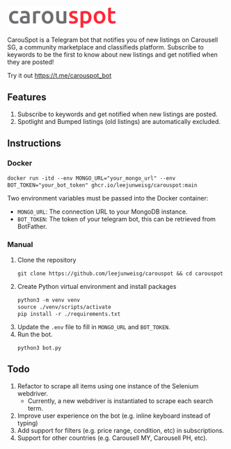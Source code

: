 <img src="./assets/logo-transparent.png" width="50%" height="50%" title="Logo" alt="Logo">

CarouSpot is a Telegram bot that notifies you of new listings on Carousell SG, a community marketplace and classifieds platform.
Subscribe to keywords to be the first to know about new listings and get notified when they are posted!

Try it out https://t.me/carouspot_bot

## Features
1. Subscribe to keywords and get notified when new listings are posted.
2. Spotlight and Bumped listings (old listings) are automatically excluded.

## Instructions
### Docker

```shell
docker run -itd --env MONGO_URL="your_mongo_url" --env BOT_TOKEN="your_bot_token" ghcr.io/leejunweisg/carouspot:main
```
Two environment variables must be passed into the Docker container:
- `MONGO_URL`: The connection URL to your MongoDB instance.
- `BOT_TOKEN`: The token of your telegram bot, this can be retrieved from BotFather.

### Manual
1. Clone the repository
    ```shell
    git clone https://github.com/leejunweisg/carouspot && cd carouspot
    ```
2. Create Python virtual environment and install packages
    ```shell
    python3 -m venv venv
    source ./venv/scripts/activate
    pip install -r ./requirements.txt
    ```
3. Update the `.env` file to fill in `MONGO_URL` and `BOT_TOKEN`.
4. Run the bot.
   ```shell
   python3 bot.py
   ```

## Todo
1. Refactor to scrape all items using one instance of the Selenium webdriver.
   - Currently, a new webdriver is instantiated to scrape each search term.
2. Improve user experience on the bot (e.g. inline keyboard instead of typing)
3. Add support for filters (e.g. price range, condition, etc) in subscriptions.
4. Support for other countries (e.g. Carousell MY, Carousell PH, etc).
